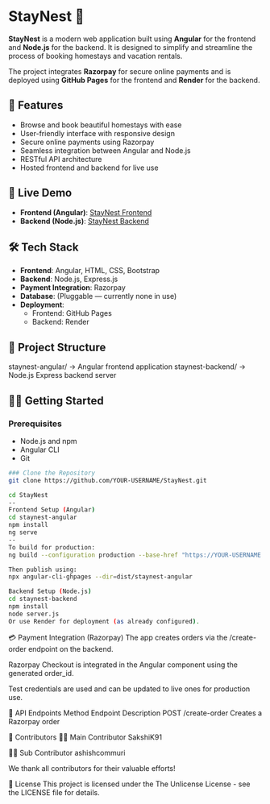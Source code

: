 # StayNest 🏡

**StayNest** is a modern web application built using **Angular** for the frontend and **Node.js** for the backend. It is designed to simplify and streamline the process of booking homestays and vacation rentals.

The project integrates **Razorpay** for secure online payments and is deployed using **GitHub Pages** for the frontend and **Render** for the backend.

## 🌟 Features

- Browse and book beautiful homestays with ease
- User-friendly interface with responsive design
- Secure online payments using Razorpay
- Seamless integration between Angular and Node.js
- RESTful API architecture
- Hosted frontend and backend for live use

## 🚀 Live Demo

- **Frontend (Angular)**: [StayNest Frontend](https://anishcommuri.github.io/StayNest/)
- **Backend (Node.js)**: [StayNest Backend](https://staynest-iejd.onrender.com)

## 🛠️ Tech Stack

- **Frontend**: Angular, HTML, CSS, Bootstrap
- **Backend**: Node.js, Express.js
- **Payment Integration**: Razorpay
- **Database**: (Pluggable — currently none in use)
- **Deployment**:
  - Frontend: GitHub Pages
  - Backend: Render

## 📂 Project Structure

staynest-angular/ → Angular frontend application
staynest-backend/ → Node.js Express backend server


## 🧑‍💻 Getting Started

### Prerequisites

- Node.js and npm
- Angular CLI
- Git

```bash
### Clone the Repository
git clone https://github.com/YOUR-USERNAME/StayNest.git

cd StayNest
--
Frontend Setup (Angular)
cd staynest-angular
npm install
ng serve
--
To build for production:
ng build --configuration production --base-href "https://YOUR-USERNAME.github.io/StayNest/"

Then publish using:
npx angular-cli-ghpages --dir=dist/staynest-angular

Backend Setup (Node.js)
cd staynest-backend
npm install
node server.js
Or use Render for deployment (as already configured).

```
💳 Payment Integration (Razorpay)
The app creates orders via the /create-order endpoint on the backend.

Razorpay Checkout is integrated in the Angular component using the generated order_id.

Test credentials are used and can be updated to live ones for production use.

🧾 API Endpoints
Method	Endpoint	Description
POST	/create-order	Creates a Razorpay order

🙌 Contributors
👩‍💻 Main Contributor
SakshiK91

👨‍💻 Sub Contributor
ashishcommuri

We thank all contributors for their valuable efforts!

📜 License
This project is licensed under the The Unlicense License - see the LICENSE file for details.

